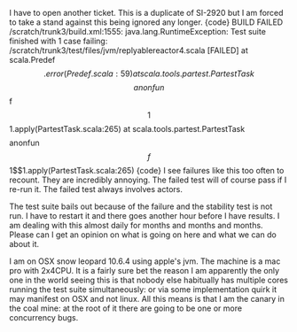 I have to open another ticket.  This is a duplicate of SI-2920 but I am forced to take a stand against this being ignored any longer.
{code}
BUILD FAILED
/scratch/trunk3/build.xml:1555: java.lang.RuntimeException: Test suite finished with 1 case failing:
/scratch/trunk3/test/files/jvm/replyablereactor4.scala [FAILED]
	at scala.Predef$$.error(Predef.scala:59)
	at scala.tools.partest.PartestTask$$$$anonfun$$f$$1$$1.apply(PartestTask.scala:265)
	at scala.tools.partest.PartestTask$$$$anonfun$$f$$1$$1.apply(PartestTask.scala:265)
{code}
I see failures like this too often to recount.  They are incredibly annoying.  The failed test will of course pass if I re-run it.  The failed test always involves actors.

The test suite bails out because of the failure and the stability test is not run.  I have to restart it and there goes another hour before I have results.  I am dealing with this almost daily for months and months and months.  Please can I get an opinion on what is going on here and what we can do about it.

I am on OSX snow leopard 10.6.4 using apple's jvm.  The machine is a mac pro with 2x4CPU.  It is a fairly sure bet the reason I am apparently the only one in the world seeing this is that nobody else habitually has multiple cores running the test suite simultaneously: or via some implementation quirk it may manifest on OSX and not linux.  All this means is that I am the canary in the coal mine: at the root of it there are going to be one or more concurrency bugs.


